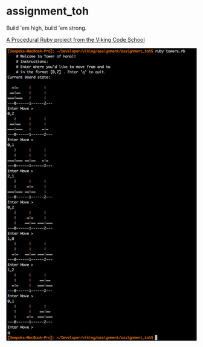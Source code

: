 assignment_toh
==============

Build 'em high, build 'em strong.

[A Procedural Ruby project from the Viking Code School](http://www.vikingcodeschool.com)

![toh](toh.png "Tower of Hanai")
